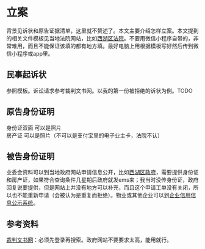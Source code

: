 # 立案
背景见诉状和原告证据清单，这里就不赘述了。本文主要介绍怎样立案。本文提到的相关文件模板见当地法院网站，比如[西湖区法院](http://court.hzxh.gov.cn/col/col1212999/index.html)。不要用微信小程序自带的，非常难用，而且不能保证该填的都有地方填。最好电脑上用根据模板写好然后传到微信小程序或app里。
## 民事起诉状
参照模板。诉讼请求参考裁判文书网。以我的第一份被拒绝的诉状为例。TODO

## 原告身份证明
身份证双面 可以是照片  
房产证 可以是照片（不可以是支付宝里的电子业主卡，法院不认）  

## 被告身份证明
业委会资料可以到当地政府网站申请信息公开，比如[西湖区政府](http://www.hzxh.gov.cn/xxgk/index.html)，需要提供身份证和房产证，如果符合查询条件几星期后政府就发ems来；我当时没传身份证，政府回复说要提供，但是网站上并没有地方可以补充，而且这个申请工单没有关闭，所以也不能重新申请（会被认为是重复而拒绝）。物业或其他企业可以到[企业信用信息公示系统](https://www.gsxt.gov.cn/index.html)。  

## 参考资料
[裁判文书网](https://wenshu.court.gov.cn/)：必须先登录再搜索。政府网站不要要求太高，能用就行。